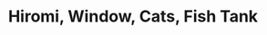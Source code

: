 ---
title: 'Hiromi, Window, Cats, Fish Tank'
image: 'model-in-chair.jpg'
size: '44" x 54"'
medium: 'oil on linen'
year: 2015
matte: 'orange'
---